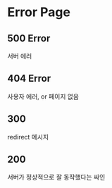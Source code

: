 # Error Page
## 500 Error
서버 에러
## 404 Error
사용자 에러, or 페이지 없음
## 300
redirect 메시지
## 200
서버가 정상적으로 잘 동작했다는 싸인

